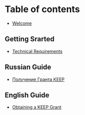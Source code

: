 # Table of contents

* [Welcome](README.md)

## Getting Srarted

* [Technical Requirements](getting-srarted/technical-requirements.md)

## Russian Guide

* [Получение Гранта KEEP](russian-guide/poluchenie-granta-keep.md)

## English Guide

* [Obtaining a KEEP Grant](english-guide/obtaining-a-keep-grant.md)

